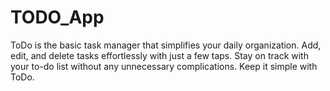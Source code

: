 # TODO_App
ToDo is the basic task manager that simplifies your daily organization. Add, edit, and delete tasks
effortlessly with just a few taps. Stay on track with your to-do list without any unnecessary
complications. Keep it simple with ToDo.